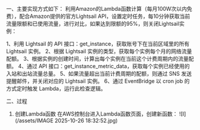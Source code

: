 一、主要实现方式如下：
利用Amazon的Lambda函数计算（每月100W次以内免费），配合Amazon提供的官方Lightsail API，设置定时任务，每10分钟获取当前流量限额和已使用流量，进行对比，如果达到限额的95%，则关闭Lightsail实例：

1、利用 Lightsail 的 API 接口：get_instance，获取账号下在当前区域里的所有 Lightsail 实例。
2、根据 Lightsail 实例的类型，获取每个实例每个月的网络流量配额。
3、根据实例的创建时间，计算出每个实例在当前这个计费周期内的流量配额。
4、通过 API 接口：get_instance_metric_data，获取每个实例已经使用的入站和出站流量总量。
5、如果流量超出当前计费周期的配额，则通过 SNS 发送提醒邮件，并关闭对应的 Lightsail 实例。
6、通过 EventBridge 以 cron job 的方式定时触发 Lambda，运行此检查逻辑。

二、过程
1. 创建Lambda函数
在AWS控制台进入Lambda函数页面，创建新函数：
![I](/assets/IMAGE 2025-10-26 18:32:52.jpg)




